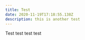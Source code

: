 ```yaml
---
title: Test
date: 2020-11-19T17:18:55.138Z
description: this is another test
---
```

Test test test test